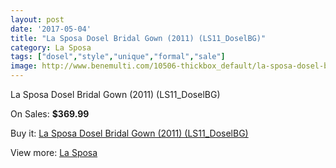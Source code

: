 ```yaml
---
layout: post
date: '2017-05-04'
title: "La Sposa Dosel Bridal Gown (2011) (LS11_DoselBG)"
category: La Sposa
tags: ["dosel","style","unique","formal","sale"]
image: http://www.benemulti.com/10506-thickbox_default/la-sposa-dosel-bridal-gown-2011-ls11doselbg.jpg
---
```

La Sposa Dosel Bridal Gown (2011) (LS11_DoselBG)

On Sales: **$369.99**
<a href="https://www.benemulti.com/en/la-sposa/3944-la-sposa-dosel-bridal-gown-2011-ls11doselbg.html"><amp-img layout="responsive" width="600" height="600" src="//www.benemulti.com/10506-thickbox_default/la-sposa-dosel-bridal-gown-2011-ls11doselbg.jpg" alt="La Sposa Dosel Bridal Gown (2011) (LS11_DoselBG) 0" /></a>
<a href="https://www.benemulti.com/en/la-sposa/3944-la-sposa-dosel-bridal-gown-2011-ls11doselbg.html"><amp-img layout="responsive" width="600" height="600" src="//www.benemulti.com/10508-thickbox_default/la-sposa-dosel-bridal-gown-2011-ls11doselbg.jpg" alt="La Sposa Dosel Bridal Gown (2011) (LS11_DoselBG) 1" /></a>
<a href="https://www.benemulti.com/en/la-sposa/3944-la-sposa-dosel-bridal-gown-2011-ls11doselbg.html"><amp-img layout="responsive" width="600" height="600" src="//www.benemulti.com/10507-thickbox_default/la-sposa-dosel-bridal-gown-2011-ls11doselbg.jpg" alt="La Sposa Dosel Bridal Gown (2011) (LS11_DoselBG) 2" /></a>

Buy it: [La Sposa Dosel Bridal Gown (2011) (LS11_DoselBG)](https://www.benemulti.com/en/la-sposa/3944-la-sposa-dosel-bridal-gown-2011-ls11doselbg.html "La Sposa Dosel Bridal Gown (2011) (LS11_DoselBG)")

View more: [La Sposa](https://www.benemulti.com/en/38-la-sposa "La Sposa")
